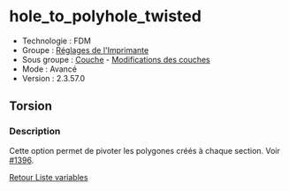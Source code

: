 # hole_to_polyhole_twisted

* Technologie : FDM
* Groupe : [Réglages de l'Imprimante](../printer_settings/printer_settings.md)
* Sous groupe : [Couche](../print_settings/print_settings.md#couche) - [Modifications des couches](../print_settings/print_settings.md#modifications-des-couches)
* Mode : Avancé
* Version : 2.3.57.0

## Torsion

### Description

Cette option permet de pivoter les polygones créés à chaque section. Voir [#1396](https://github.com/supermerill/SuperSlicer/issues/1396).


[Retour Liste variables](variable_list.md)
